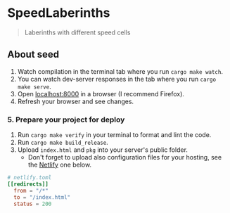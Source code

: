 # SpeedLaberinths

> Laberinths with different speed cells


## About seed


1. Watch compilation in the terminal tab where you run `cargo make watch`.
1. You can watch dev-server responses in the tab where you run `cargo make serve`.
1. Open [localhost:8000](http://localhost:8000) in a browser (I recommend Firefox).
1. Refresh your browser and see changes.

### 5. Prepare your project for deploy

1. Run `cargo make verify` in your terminal to format and lint the code.
1. Run `cargo make build_release`.
1. Upload `index.html` and `pkg` into your server's public folder.
   - Don't forget to upload also configuration files for your hosting, see the [Netlify](https://www.netlify.com/) one below.

```toml
# netlify.toml
[[redirects]]
  from = "/*"
  to = "/index.html"
  status = 200
```
